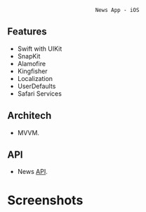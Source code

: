                                 News App - iOS

## Features

- Swift with UIKit
- SnapKit
- Alamofire
- Kingfisher
- Localization
- UserDefaults
- Safari Services

## Architech

- MVVM.

## API

- News [API](https://newsapi.org/).

# Screenshots
